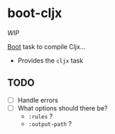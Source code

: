 # boot-cljx

*WIP*

[Boot](https://github.com/boot-clj/boot) task to compile Cljx...

* Provides the `cljx` task

## TODO

- [ ] Handle errors
- [ ] What options should there be?
  - `:rules` ?
  - `:output-path` ?
